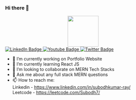 ### Hi there 👋

<div id="header" align="center">
  <img src="https://media.giphy.com/media/M9gbBd9nbDrOTu1Mqx/giphy.gif" width="100"/>
</div>
<div id="badges">
  <a href="https://www.linkedin.com/in/subodhkumar-ray/">
    <img src="https://img.shields.io/badge/LinkedIn-blue?style=for-the-badge&logo=linkedin&logoColor=white" alt="LinkedIn Badge"/>
  </a>
  <a href="#">
    <img src="https://img.shields.io/badge/YouTube-red?style=for-the-badge&logo=youtube&logoColor=white" alt="Youtube Badge"/>
  </a>
  <a href="">
    <img src="https://img.shields.io/badge/Twitter-blue?style=for-the-badge&logo=twitter&logoColor=white" alt="Twitter Badge"/>
  </a>
</div>

- 🔭 I’m currently working on Portfolio Website 
- 🌱 I’m currently learning React JS
- 👯 I’m looking to collaborate on MERN Tech Stacks
- 💬 Ask me about any full stack MERN questions
- 📫 How to reach me: <br>
                      Linkedin - https://www.linkedin.com/in/subodhkumar-ray/ <br>
                      Leetcode - https://leetcode.com/Subodh7/

